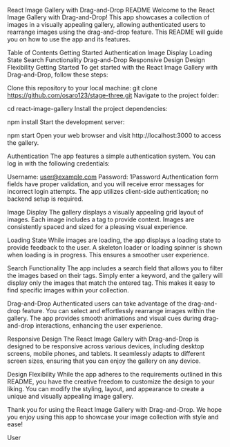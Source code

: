 React Image Gallery with Drag-and-Drop README
Welcome to the React Image Gallery with Drag-and-Drop! This app showcases a collection of images in a visually appealing gallery, allowing authenticated users to rearrange images using the drag-and-drop feature. This README will guide you on how to use the app and its features.

Table of Contents
Getting Started
Authentication
Image Display
Loading State
Search Functionality
Drag-and-Drop
Responsive Design
Design Flexibility
Getting Started
To get started with the React Image Gallery with Drag-and-Drop, follow these steps:

Clone this repository to your local machine:
git clone https://github.com/osaro123/stage-three.git
Navigate to the project folder:

cd react-image-gallery
Install the project dependencies:

npm install
Start the development server:

npm start
Open your web browser and visit http://localhost:3000 to access the gallery.

Authentication
The app features a simple authentication system. You can log in with the following credentials:

Username: user@example.com
Password: 1Password
Authentication form fields have proper validation, and you will receive error messages for incorrect login attempts. The app utilizes client-side authentication; no backend setup is required.

Image Display
The gallery displays a visually appealing grid layout of images. Each image includes a tag to provide context. Images are consistently spaced and sized for a pleasing visual experience.

Loading State
While images are loading, the app displays a loading state to provide feedback to the user. A skeleton loader or loading spinner is shown when loading is in progress. This ensures a smoother user experience.

Search Functionality
The app includes a search field that allows you to filter the images based on their tags. Simply enter a keyword, and the gallery will display only the images that match the entered tag. This makes it easy to find specific images within your collection.

Drag-and-Drop
Authenticated users can take advantage of the drag-and-drop feature. You can select and effortlessly rearrange images within the gallery. The app provides smooth animations and visual cues during drag-and-drop interactions, enhancing the user experience.

Responsive Design
The React Image Gallery with Drag-and-Drop is designed to be responsive across various devices, including desktop screens, mobile phones, and tablets. It seamlessly adapts to different screen sizes, ensuring that you can enjoy the gallery on any device.

Design Flexibility
While the app adheres to the requirements outlined in this README, you have the creative freedom to customize the design to your liking. You can modify the styling, layout, and appearance to create a unique and visually appealing image gallery.

Thank you for using the React Image Gallery with Drag-and-Drop. We hope you enjoy using this app to showcase your image collection with style and ease!




User

